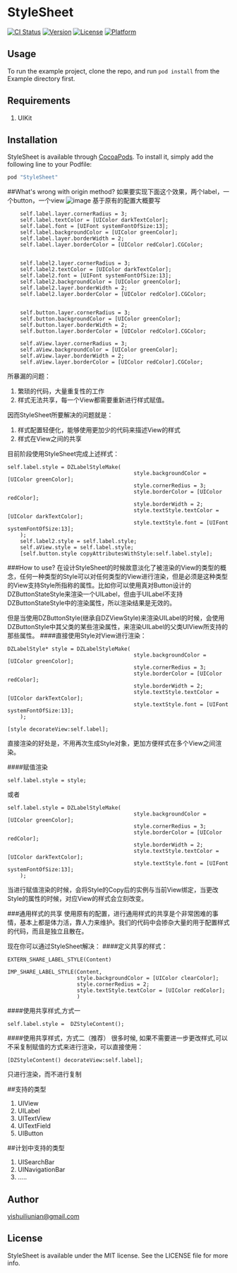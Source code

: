 # StyleSheet

[![CI Status](http://img.shields.io/travis/dongzhao/StyleSheet.svg?style=flat)](https://travis-ci.org/dongzhao/StyleSheet)
[![Version](https://img.shields.io/cocoapods/v/StyleSheet.svg?style=flat)](http://cocoapods.org/pods/StyleSheet)
[![License](https://img.shields.io/cocoapods/l/StyleSheet.svg?style=flat)](http://cocoapods.org/pods/StyleSheet)
[![Platform](https://img.shields.io/cocoapods/p/StyleSheet.svg?style=flat)](http://cocoapods.org/pods/StyleSheet)

## Usage

To run the example project, clone the repo, and run `pod install` from the Example directory first.

## Requirements

1. UIKit

## Installation

StyleSheet is available through [CocoaPods](http://cocoapods.org). To install
it, simply add the following line to your Podfile:

```ruby
pod "StyleSheet"
```


##What's wrong with origin method?
如果要实现下面这个效果，两个label，一个button，一个view
![image](http://ww1.sinaimg.cn/large/7df22103jw1euv1c5pbvdj20k00zkq3f.jpg)
基于原有的配置大概要写

```
    self.label.layer.cornerRadius = 3;
    self.label.textColor = [UIColor darkTextColor];
    self.label.font = [UIFont systemFontOfSize:13];
    self.label.backgroundColor = [UIColor greenColor];
    self.label.layer.borderWidth = 2;
    self.label.layer.borderColor = [UIColor redColor].CGColor;
    
    
    self.label2.layer.cornerRadius = 3;
    self.label2.textColor = [UIColor darkTextColor];
    self.label2.font = [UIFont systemFontOfSize:13];
    self.label2.backgroundColor = [UIColor greenColor];
    self.label2.layer.borderWidth = 2;
    self.label2.layer.borderColor = [UIColor redColor].CGColor;
    
    
    self.button.layer.cornerRadius = 3;
    self.button.backgroundColor = [UIColor greenColor];
    self.button.layer.borderWidth = 2;
    self.button.layer.borderColor = [UIColor redColor].CGColor;
    
    self.aView.layer.cornerRadius = 3;
    self.aView.backgroundColor = [UIColor greenColor];
    self.aView.layer.borderWidth = 2;
    self.aView.layer.borderColor = [UIColor redColor].CGColor;
```

所暴漏的问题：

1. 繁琐的代码，大量重复性的工作
2. 样式无法共享，每一个View都需要重新进行样式赋值。

因而StyleSheet所要解决的问题就是：

1. 样式配置轻便化，能够使用更加少的代码来描述View的样式
2. 样式在View之间的共享


目前阶段使用StyleSheet完成上述样式：

```
self.label.style = DZLabelStyleMake(
                                        style.backgroundColor = [UIColor greenColor];
                                        style.cornerRedius = 3;
                                        style.borderColor = [UIColor redColor];
                                        style.borderWidth = 2;
                                        style.textStyle.textColor = [UIColor darkTextColor];
                                        style.textStyle.font = [UIFont systemFontOfSize:13];
    );
    self.label2.style = self.label.style;
    self.aView.style = self.label.style;
    [self.button.style copyAttributesWithStyle:self.label.style];
```



###How to use?
在设计StyleSheet的时候故意淡化了被渲染的View的类型的概念，任何一种类型的Style可以对任何类型的View进行渲染，但是必须是这种类型的View支持Style所指称的属性。比如你可以使用真对Button设计的DZButtonStateStyle来渲染一个UILabel，但由于UILabel不支持DZButtonStateStyle中的渲染属性，所以渲染结果是无效的。  

但是当使用DZButtonStyle(继承自DZViewStyle)来渲染UILabel的时候，会使用DZButtonStyle中其父类的某些渲染属性，来渲染UILabel的父类UIView所支持的那些属性。
####直接使用Style对View进行渲染：

```
DZLabelStyle* style = DZLabelStyleMake(
                                        style.backgroundColor = [UIColor greenColor];
                                        style.cornerRedius = 3;
                                        style.borderColor = [UIColor redColor];
                                        style.borderWidth = 2;
                                        style.textStyle.textColor = [UIColor darkTextColor];
                                        style.textStyle.font = [UIFont systemFontOfSize:13];
    );

[style decorateView:self.label];
```
直接渲染的好处是，不用再次生成Style对象，更加方便样式在多个View之间渲染。


####赋值渲染

```
self.label.style = style;
```

或者

```
self.label.style = DZLabelStyleMake(
                                        style.backgroundColor = [UIColor greenColor];
                                        style.cornerRedius = 3;
                                        style.borderColor = [UIColor redColor];
                                        style.borderWidth = 2;
                                        style.textStyle.textColor = [UIColor darkTextColor];
                                        style.textStyle.font = [UIFont systemFontOfSize:13];
    );
```

当进行赋值渲染的时候，会将Style的Copy后的实例与当前View绑定，当更改Style的属性的时候，对应View的样式会立刻改变。

###通用样式的共享
使用原有的配置，进行通用样式的共享是个非常困难的事情，基本上都是体力活，靠人力来维护。我们的代码中会掺杂大量的用于配置样式的代码，而且是独立且散在。

现在你可以通过StyleSheet解决：
####定义共享的样式：

```
EXTERN_SHARE_LABEL_STYLE(Content)

IMP_SHARE_LABEL_STYLE(Content,
                      style.backgroundColor = [UIColor clearColor];
                      style.cornerRedius = 2;
                      style.textStyle.textColor = [UIColor redColor];
                      )
```


####使用共享样式,方式一

```
self.label.style =  DZStyleContent();
```
####使用共享样式，方式二（推荐）
很多时候, 如果不需要进一步更改样式,可以不采复制赋值的方式来进行渲染，可以直接使用：

```
[DZStyleContent() decorateView:self.label];

```
只进行渲染，而不进行复制

##支持的类型

1. UIView
2. UILabel
3. UITextView
4. UITextField
5. UIButton

##计划中支持的类型

1. UISearchBar
2. UINavigationBar
3. .....

## Author

yishuiliunian@gmail.com

## License

StyleSheet is available under the MIT license. See the LICENSE file for more info.

